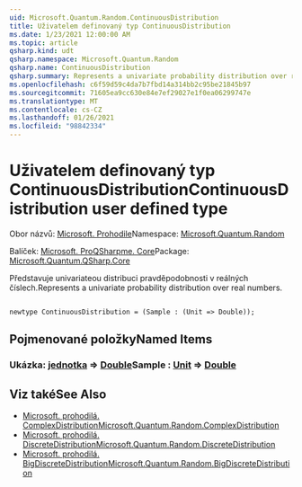 ```yaml
---
uid: Microsoft.Quantum.Random.ContinuousDistribution
title: Uživatelem definovaný typ ContinuousDistribution
ms.date: 1/23/2021 12:00:00 AM
ms.topic: article
qsharp.kind: udt
qsharp.namespace: Microsoft.Quantum.Random
qsharp.name: ContinuousDistribution
qsharp.summary: Represents a univariate probability distribution over real numbers.
ms.openlocfilehash: c6f59d59c4da7b7fbd14a314bb2c95be21845b97
ms.sourcegitcommit: 71605ea9cc630e84e7ef29027e1f0ea06299747e
ms.translationtype: MT
ms.contentlocale: cs-CZ
ms.lasthandoff: 01/26/2021
ms.locfileid: "98842334"
---
```

# <a name="continuousdistribution-user-defined-type"></a><span data-ttu-id="c76ac-102">Uživatelem definovaný typ ContinuousDistribution</span><span class="sxs-lookup"><span data-stu-id="c76ac-102">ContinuousDistribution user defined type</span></span>

<span data-ttu-id="c76ac-103">Obor názvů: [Microsoft. Prohodile](xref:Microsoft.Quantum.Random)</span><span class="sxs-lookup"><span data-stu-id="c76ac-103">Namespace: [Microsoft.Quantum.Random](xref:Microsoft.Quantum.Random)</span></span>

<span data-ttu-id="c76ac-104">Balíček: [Microsoft. ProQSharpme. Core](https://nuget.org/packages/Microsoft.Quantum.QSharp.Core)</span><span class="sxs-lookup"><span data-stu-id="c76ac-104">Package: [Microsoft.Quantum.QSharp.Core](https://nuget.org/packages/Microsoft.Quantum.QSharp.Core)</span></span>


<span data-ttu-id="c76ac-105">Představuje univariateou distribuci pravděpodobnosti v reálných číslech.</span><span class="sxs-lookup"><span data-stu-id="c76ac-105">Represents a univariate probability distribution over real numbers.</span></span>

```qsharp

newtype ContinuousDistribution = (Sample : (Unit => Double));
```



## <a name="named-items"></a><span data-ttu-id="c76ac-106">Pojmenované položky</span><span class="sxs-lookup"><span data-stu-id="c76ac-106">Named Items</span></span>

### <a name="sample--unit--double"></a><span data-ttu-id="c76ac-107">Ukázka: [jednotka](xref:microsoft.quantum.lang-ref.unit) => [Double](xref:microsoft.quantum.lang-ref.double)</span><span class="sxs-lookup"><span data-stu-id="c76ac-107">Sample : [Unit](xref:microsoft.quantum.lang-ref.unit) => [Double](xref:microsoft.quantum.lang-ref.double)</span></span> 



## <a name="see-also"></a><span data-ttu-id="c76ac-108">Viz také</span><span class="sxs-lookup"><span data-stu-id="c76ac-108">See Also</span></span>

- [<span data-ttu-id="c76ac-109">Microsoft. prohodilá. ComplexDistribution</span><span class="sxs-lookup"><span data-stu-id="c76ac-109">Microsoft.Quantum.Random.ComplexDistribution</span></span>](xref:Microsoft.Quantum.Random.ComplexDistribution)
- [<span data-ttu-id="c76ac-110">Microsoft. prohodilá. DiscreteDistribution</span><span class="sxs-lookup"><span data-stu-id="c76ac-110">Microsoft.Quantum.Random.DiscreteDistribution</span></span>](xref:Microsoft.Quantum.Random.DiscreteDistribution)
- [<span data-ttu-id="c76ac-111">Microsoft. prohodilá. BigDiscreteDistribution</span><span class="sxs-lookup"><span data-stu-id="c76ac-111">Microsoft.Quantum.Random.BigDiscreteDistribution</span></span>](xref:Microsoft.Quantum.Random.BigDiscreteDistribution)
